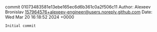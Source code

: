 commit 01073483581e13ebe165ec6d6b361c0a2f506c11
Author: Alexeev Bronislav <157964576+alexeev-engineer@users.noreply.github.com>
Date:   Wed Mar 20 16:18:52 2024 +0000

    Initial commit
